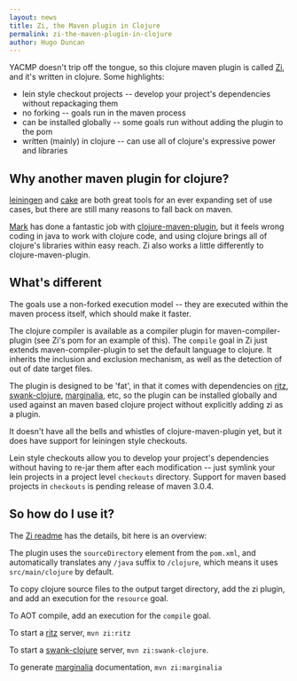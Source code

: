 ```yaml
---
layout: news
title: Zi, the Maven plugin in Clojure
permalink: zi-the-maven-plugin-in-clojure
author: Hugo Duncan
---
```

YACMP doesn't trip off the tongue, so this clojure maven plugin is called [Zi](http://bit.ly/zicljpops), and it's written in clojure. Some highlights:

* lein style checkout projects -- develop your project's dependencies without repackaging them
* no forking -- goals run in the maven process
* can be installed globally -- some goals run without adding the plugin to the pom
* written (mainly) in clojure -- can use all of clojure's expressive power and libraries

## Why another maven plugin for clojure?

[leiningen](https://github.com/technomancy/leiningen) and [cake](https://github.com/flatland/cake) are both great tools for an ever expanding set of use cases, but there are still many reasons to fall back on maven.

[Mark](http://www.talios.com) has done a fantastic job with [clojure-maven-plugin](https://github.com/talios/clojure-maven-plugin), but it feels wrong coding in java to work with clojure code, and using clojure brings all of clojure's libraries within easy reach. Zi also works a little differently to clojure-maven-plugin.

## What's different

The goals use a non-forked execution model -- they are executed within the maven process itself, which should make it faster.

The clojure compiler is available as a compiler plugin for maven-compiler-plugin (see Zi's pom for an example of this).  The `compile` goal in Zi just extends maven-compiler-plugin to set the default language to clojure.  It inherits the inclusion and exclusion mechanism, as well as the detection of out of date target files.

The plugin is designed to be 'fat', in that it comes with dependencies on [ritz](http://bit.ly/ritzpops), [swank-clojure](https://github.com/technomancy/swank-clojure), [marginalia](https://github.com/fogus/marginalia), etc, so the plugin can be installed globally and used against an maven based clojure project without explicitly adding zi as a plugin.

It doesn't have all the bells and whistles of clojure-maven-plugin yet, but it does have support for leiningen style checkouts.

Lein style checkouts allow you to develop your project's dependencies without having to re-jar them after each modification -- just symlink your lein projects in a project level `checkouts` directory.  Support for maven based projects in `checkouts` is pending release of maven 3.0.4.

## So how do I use it?

The [Zi readme](http://bit.ly/zicljpops) has the details, bit here is an overview:

The plugin uses the `sourceDirectory` element from the `pom.xml`, and automatically translates any `/java` suffix to `/clojure`, which means it uses `src/main/clojure` by default.

To copy clojure source files to the output target directory, add the zi plugin, and add an execution for the `resource` goal.

To AOT compile, add an execution for the `compile` goal.

To start a [ritz](http://bit.ly/ritzpops) server, `mvn zi:ritz`

To start a [swank-clojure](https://github.com/technomancy/swank-clojure) server, `mvn zi:swank-clojure`.

To generate [marginalia](https://github.com/fogus/marginalia) documentation, `mvn zi:marginalia`
